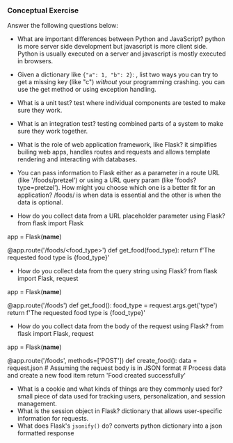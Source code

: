 ### Conceptual Exercise

Answer the following questions below:

- What are important differences between Python and JavaScript?
python is more server side development but javascript is more client side. Python is usually executed on a server and javascript is mostly executed in browsers.

- Given a dictionary like ``{"a": 1, "b": 2}``: , list two ways you
  can try to get a missing key (like "c") *without* your programming
  crashing.
you can use the get method or using exception handling.
- What is a unit test?
test where individual components are tested to make sure they work.
- What is an integration test?
testing combined parts of a system to make sure they work together.
- What is the role of web application framework, like Flask?
it simplifies builing web apps, handles routes and requests and allows template rendering and interacting with databases.
- You can pass information to Flask either as a parameter in a route URL
  (like '/foods/pretzel') or using a URL query param (like
  'foods?type=pretzel'). How might you choose which one is a better fit
  for an application?
/foods/ is when data is essential and the other is when the data is optional.
- How do you collect data from a URL placeholder parameter using Flask?
from flask import Flask

app = Flask(__name__)

@app.route('/foods/<food_type>')
def get_food(food_type):
    return f'The requested food type is {food_type}'

- How do you collect data from the query string using Flask?
from flask import Flask, request

app = Flask(__name__)

@app.route('/foods')
def get_food():
    food_type = request.args.get('type')
    return f'The requested food type is {food_type}'

- How do you collect data from the body of the request using Flask?
from flask import Flask, request

app = Flask(__name__)

@app.route('/foods', methods=['POST'])
def create_food():
    data = request.json  # Assuming the request body is in JSON format
    # Process data and create a new food item
    return 'Food created successfully'

- What is a cookie and what kinds of things are they commonly used for?
small piece of data used for tracking users, personalization, and session management.
- What is the session object in Flask?
dictionary that allows user-specific information for requests.
- What does Flask's `jsonify()` do?
converts python dictionary into a json formatted response